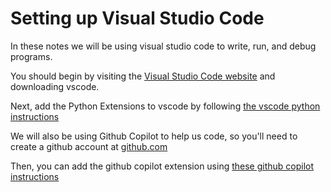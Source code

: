 # Setting up Visual Studio Code
In these notes we will be using visual studio code to write, run, and debug programs.

You should begin by visiting the [Visual Studio Code website](https://code.visualstudio.com/)
and downloading vscode.

Next, add the Python Extensions to vscode by following [the vscode python instructions](https://code.visualstudio.com/docs/python/python-tutorial)

We will also be using Github Copilot to help us code, so you'll need to create a github account at [github.com](https://github.com/)

Then, you can add the github copilot extension using [these github copilot instructions](https://docs.github.com/en/copilot/quickstart)


